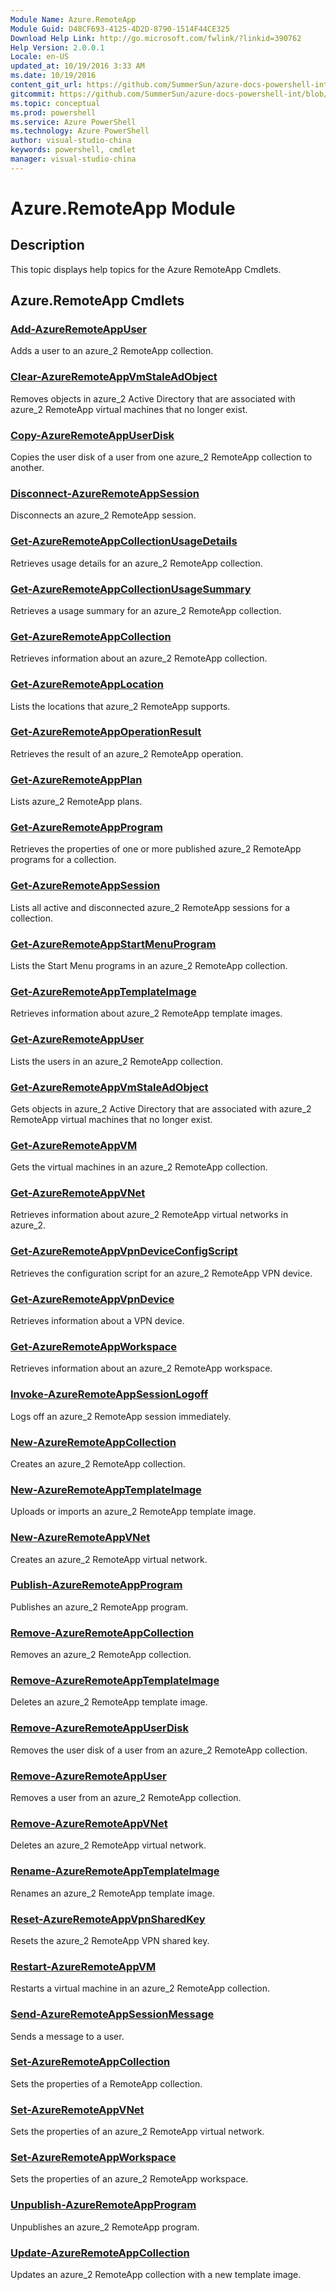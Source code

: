 ```yaml
---
Module Name: Azure.RemoteApp
Module Guid: D48CF693-4125-4D2D-8790-1514F44CE325
Download Help Link: http://go.microsoft.com/fwlink/?linkid=390762
Help Version: 2.0.0.1
Locale: en-US
updated_at: 10/19/2016 3:33 AM
ms.date: 10/19/2016
content_git_url: https://github.com/SummerSun/azure-docs-powershell-int/blob/master/azureps-cmdlets-docs/ServiceManagement/Azure.RemoteApp/v1.6.1/Azure.RemoteApp.md
gitcommit: https://github.com/SummerSun/azure-docs-powershell-int/blob/c0d1e448da01261236e9ece01ca5c2a98effbf31/azureps-cmdlets-docs/ServiceManagement/Azure.RemoteApp/v1.6.1/Azure.RemoteApp.md
ms.topic: conceptual
ms.prod: powershell
ms.service: Azure PowerShell
ms.technology: Azure PowerShell
author: visual-studio-china
keywords: powershell, cmdlet
manager: visual-studio-china
---
```


# Azure.RemoteApp Module
## Description
This topic displays help topics for the Azure RemoteApp Cmdlets.

## Azure.RemoteApp Cmdlets
### [Add-AzureRemoteAppUser](.\Add-AzureRemoteAppUser.md)
Adds a user to an azure_2 RemoteApp collection.


### [Clear-AzureRemoteAppVmStaleAdObject](.\Clear-AzureRemoteAppVmStaleAdObject.md)
Removes objects in azure_2 Active Directory that are associated with azure_2 RemoteApp virtual machines that no longer exist.


### [Copy-AzureRemoteAppUserDisk](.\Copy-AzureRemoteAppUserDisk.md)
Copies the user disk of a user from one azure_2 RemoteApp collection to another.


### [Disconnect-AzureRemoteAppSession](.\Disconnect-AzureRemoteAppSession.md)
Disconnects an azure_2 RemoteApp session.


### [Get-AzureRemoteAppCollectionUsageDetails](.\Get-AzureRemoteAppCollectionUsageDetails.md)
Retrieves usage details for an azure_2 RemoteApp collection.


### [Get-AzureRemoteAppCollectionUsageSummary](.\Get-AzureRemoteAppCollectionUsageSummary.md)
Retrieves a usage summary for an azure_2 RemoteApp collection.


### [Get-AzureRemoteAppCollection](.\Get-AzureRemoteAppCollection.md)
Retrieves information about an azure_2 RemoteApp collection.


### [Get-AzureRemoteAppLocation](.\Get-AzureRemoteAppLocation.md)
Lists the locations that azure_2 RemoteApp supports.


### [Get-AzureRemoteAppOperationResult](.\Get-AzureRemoteAppOperationResult.md)
Retrieves the result of an azure_2 RemoteApp operation.


### [Get-AzureRemoteAppPlan](.\Get-AzureRemoteAppPlan.md)
Lists azure_2 RemoteApp plans.


### [Get-AzureRemoteAppProgram](.\Get-AzureRemoteAppProgram.md)
Retrieves the properties of one or more published azure_2 RemoteApp programs for a collection.


### [Get-AzureRemoteAppSession](.\Get-AzureRemoteAppSession.md)
Lists all active and disconnected azure_2 RemoteApp sessions for a collection.


### [Get-AzureRemoteAppStartMenuProgram](.\Get-AzureRemoteAppStartMenuProgram.md)
Lists the Start Menu programs in an azure_2 RemoteApp collection.


### [Get-AzureRemoteAppTemplateImage](.\Get-AzureRemoteAppTemplateImage.md)
Retrieves information about azure_2 RemoteApp template images.


### [Get-AzureRemoteAppUser](.\Get-AzureRemoteAppUser.md)
Lists the users in an azure_2 RemoteApp collection.


### [Get-AzureRemoteAppVmStaleAdObject](.\Get-AzureRemoteAppVmStaleAdObject.md)
Gets objects in azure_2 Active Directory that are associated with azure_2 RemoteApp virtual machines that no longer exist.


### [Get-AzureRemoteAppVM](.\Get-AzureRemoteAppVM.md)
Gets the virtual machines in an azure_2 RemoteApp collection.


### [Get-AzureRemoteAppVNet](.\Get-AzureRemoteAppVNet.md)
Retrieves information about azure_2 RemoteApp virtual networks in azure_2.


### [Get-AzureRemoteAppVpnDeviceConfigScript](.\Get-AzureRemoteAppVpnDeviceConfigScript.md)
Retrieves the configuration script for an azure_2 RemoteApp VPN device.


### [Get-AzureRemoteAppVpnDevice](.\Get-AzureRemoteAppVpnDevice.md)
Retrieves information about a VPN device.


### [Get-AzureRemoteAppWorkspace](.\Get-AzureRemoteAppWorkspace.md)
Retrieves information about an azure_2 RemoteApp workspace.


### [Invoke-AzureRemoteAppSessionLogoff](.\Invoke-AzureRemoteAppSessionLogoff.md)
Logs off an azure_2 RemoteApp session immediately.


### [New-AzureRemoteAppCollection](.\New-AzureRemoteAppCollection.md)
Creates an azure_2 RemoteApp collection.


### [New-AzureRemoteAppTemplateImage](.\New-AzureRemoteAppTemplateImage.md)
Uploads or imports an azure_2 RemoteApp template image.


### [New-AzureRemoteAppVNet](.\New-AzureRemoteAppVNet.md)
Creates an azure_2 RemoteApp virtual network.


### [Publish-AzureRemoteAppProgram](.\Publish-AzureRemoteAppProgram.md)
Publishes an azure_2 RemoteApp program.


### [Remove-AzureRemoteAppCollection](.\Remove-AzureRemoteAppCollection.md)
Removes an azure_2 RemoteApp collection.


### [Remove-AzureRemoteAppTemplateImage](.\Remove-AzureRemoteAppTemplateImage.md)
Deletes an azure_2 RemoteApp template image.


### [Remove-AzureRemoteAppUserDisk](.\Remove-AzureRemoteAppUserDisk.md)
Removes the user disk of a user from an azure_2 RemoteApp collection.


### [Remove-AzureRemoteAppUser](.\Remove-AzureRemoteAppUser.md)
Removes a user from an azure_2 RemoteApp collection.


### [Remove-AzureRemoteAppVNet](.\Remove-AzureRemoteAppVNet.md)
Deletes an azure_2 RemoteApp virtual network.


### [Rename-AzureRemoteAppTemplateImage](.\Rename-AzureRemoteAppTemplateImage.md)
Renames an azure_2 RemoteApp template image.


### [Reset-AzureRemoteAppVpnSharedKey](.\Reset-AzureRemoteAppVpnSharedKey.md)
Resets the azure_2 RemoteApp VPN shared key.


### [Restart-AzureRemoteAppVM](.\Restart-AzureRemoteAppVM.md)
Restarts a virtual machine in an azure_2 RemoteApp collection.


### [Send-AzureRemoteAppSessionMessage](.\Send-AzureRemoteAppSessionMessage.md)
Sends a message to a user.


### [Set-AzureRemoteAppCollection](.\Set-AzureRemoteAppCollection.md)
Sets the properties of a RemoteApp collection.


### [Set-AzureRemoteAppVNet](.\Set-AzureRemoteAppVNet.md)
Sets the properties of an azure_2 RemoteApp virtual network.


### [Set-AzureRemoteAppWorkspace](.\Set-AzureRemoteAppWorkspace.md)
Sets the properties of an azure_2 RemoteApp workspace.


### [Unpublish-AzureRemoteAppProgram](.\Unpublish-AzureRemoteAppProgram.md)
Unpublishes an azure_2 RemoteApp program.


### [Update-AzureRemoteAppCollection](.\Update-AzureRemoteAppCollection.md)
Updates an azure_2 RemoteApp collection with a new template image.




